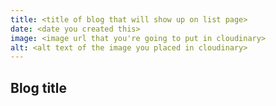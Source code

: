 ```yaml
---
title: <title of blog that will show up on list page>
date: <date you created this>
image: <image url that you're going to put in cloudinary>
alt: <alt text of the image you placed in cloudinary>
---
```


## Blog title
